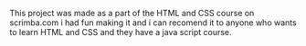 This project was made as a part of the HTML and CSS course on scrimba.com i had fun making it and i can recomend it to anyone who wants to learn HTML and CSS and they have a java script course.